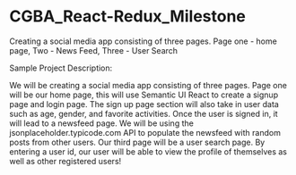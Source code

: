 # CGBA_React-Redux_Milestone
Creating a social media app consisting of three pages. Page one - home page, Two - News Feed, Three - User Search


Sample Project Description:

We will be creating a social media app consisting of three pages. Page one will be our home
page, this will use Semantic UI React to create a signup page and login page. The sign up page
section will also take in user data such as age, gender, and favorite activities. Once the user is
signed in, it will lead to a newsfeed page. We will be using the jsonplaceholder.typicode.com
API to populate the newsfeed with random posts from other users. Our third page will be a user
search page. By entering a user id, our user will be able to view the profile of themselves as well
as other registered users!
